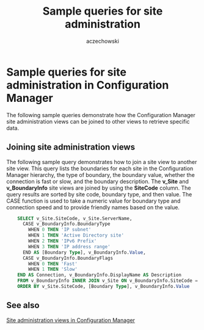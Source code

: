 ﻿---
title: Sample queries for site administration
titleSuffix: Configuration Manager
description: Sample queries that show how to join site administration views to other views to retrieve specific data.
ms.date: 04/30/2019
ms.prod: configuration-manager
ms.technology: configmgr-other
ms.topic: conceptual


ms.assetid: 965581db-786b-413e-a444-26533a339642
author: aczechowski
ms.author: aaroncz
manager: dougeby
---

# Sample queries for site administration in Configuration Manager

The following sample queries demonstrate how the Configuration Manager site administration views can be joined to other views to retrieve specific data.

## Joining site administration views

The following sample query demonstrates how to join a site view to another site view. This query lists the boundaries for each site in the Configuration Manager hierarchy, the type of boundary, the boundary value, whether the connection is fast or slow, and the boundary description. The **v_Site** and **v_BoundaryInfo** site views are joined by using the **SiteCode** column. The query results are sorted by site code, boundary type, and then value. The CASE function is used to take a numeric value for boundary type and connection speed and to provide friendly names based on the value.

```sql
    SELECT v_Site.SiteCode, v_Site.ServerName, 
      CASE v_BoundaryInfo.BoundaryType 
        WHEN 0 THEN 'IP subnet' 
        WHEN 1 THEN 'Active Directory site' 
        WHEN 2 THEN 'IPv6 Prefix' 
        WHEN 3 THEN 'IP address range' 
      END AS [Boundary Type], v_BoundaryInfo.Value, 
      CASE v_BoundaryInfo.BoundaryFlags 
        WHEN 0 THEN 'Fast' 
        WHEN 1 THEN 'Slow' 
    END AS Connection, v_BoundaryInfo.DisplayName AS Description 
    FROM v_BoundaryInfo INNER JOIN v_Site ON v_BoundaryInfo.SiteCode = v_Site.SiteCode 
    ORDER BY v_Site.SiteCode, [Boundary Type], v_BoundaryInfo.Value
```

## See also

[Site administration views in Configuration Manager](site-admin-views-configuration-manager.md)